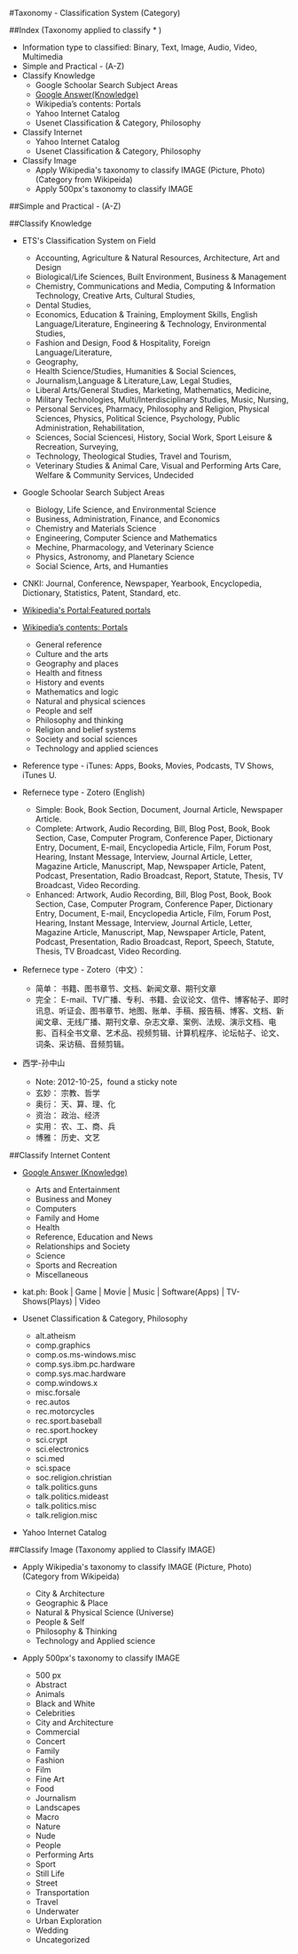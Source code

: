 <!DOCTYPE html PUBLIC "-//W3C//DTD XHTML 1.0 Transitional//EN" "http://www.w3.org/TR/xhtml1/DTD/xhtml1-transitional.dtd">
<?xml version="1.0" encoding="utf-8"?>
<html xmlns="http://www.w3.org/1999/xhtml" xml:lang="en" lang="en">
<head><meta charset='utf-8'><meta name="viewport" content="width=device-width, initial-scale=1.0, maximum-scale=1.0">
  <title>Taxonomy - Classification System (Category)</title>
<link id="MainCSS" type="text/css" rel="stylesheet" href="./static/stylesheets/main.css"/><script type="text/javascript" src=""></script></head>
<body>




#Taxonomy - Classification System (Category)

##Index (Taxonomy applied to classify * )
* Information type to classified: Binary, Text, Image, Audio, Video, Multimedia
* Simple and Practical - (A-Z)
* Classify Knowledge
  * Google Schoolar Search Subject Areas
  * [Google Answer(Knowledge)](http://answers.google.com/answers/index.html)
  * Wikipedia’s contents: Portals
  * Yahoo Internet Catalog
  * Usenet Classification & Category, Philosophy
* Classify Internet
  * Yahoo Internet Catalog
  * Usenet Classification & Category, Philosophy
* Classify Image 
  * Apply Wikipedia's taxonomy to classify IMAGE (Picture, Photo) (Category from Wikipeida)
  * Apply 500px's taxonomy to classify IMAGE

##Simple and Practical - (A-Z)




##Classify Knowledge
* ETS's Classification System on Field
  * Accounting, Agriculture & Natural Resources, Architecture, Art and Design
  * Biological/Life Sciences, Built Environment, Business & Management
  * Chemistry, Communications and Media, Computing & Information Technology, Creative Arts, Cultural Studies, 
  * Dental Studies, 
  * Economics, Education & Training, Employment Skills, English Language/Literature, Engineering & Technology, Environmental Studies, 
  * Fashion and Design, Food & Hospitality, Foreign Language/Literature, 
  * Geography, 
  * Health Science/Studies, Humanities & Social Sciences, 
  * Journalism,Language & Literature,Law, Legal Studies, 
  * Liberal Arts/General Studies, Marketing, Mathematics, Medicine, 
  * Military Technologies, Multi/lnterdisciplinary Studies, Music, Nursing, 
  * Personal Services, Pharmacy, Philosophy and Religion, Physical Sciences, Physics, Political Science, Psychology, Public Administration, Rehabilitation, 
  * Sciences, Social Sciencesi, History, Social Work, Sport Leisure & Recreation, Surveying, 
  * Technology, Theological Studies, Travel and Tourism, 
  * Veterinary Studies & Animal Care, Visual and Performing Arts Care, Welfare & Community Services, Undecided

* Google Schoolar Search Subject Areas
  * Biology, Life Science, and Environmental Science 
  * Business, Administration, Finance, and Economics 
  * Chemistry and Materials Science 
  * Engineering, Computer Science and Mathematics 
  * Mechine, Pharmacology, and Veterinary Science 
  * Physics, Astronomy, and Planetary Science 
  * Social Science, Arts, and Humanties

* CNKI: Journal, Conference, Newspaper, Yearbook, Encyclopedia, Dictionary, Statistics, Patent, Standard, etc.

* [Wikipedia's Portal:Featured portals](http://en.wikipedia.org/wiki/Wikipedia:Featured_portals)
* [Wikipedia’s contents: Portals](http://en.wikipedia.org/wiki/Portal:Contents/Portals)
  * General reference 
  * Culture and the arts 
  * Geography and places 
  * Health and fitness 
  * History and events 
  * Mathematics and logic 
  * Natural and physical sciences 
  * People and self 
  * Philosophy and thinking 
  * Religion and belief systems 
  * Society and social sciences 
  * Technology and applied sciences

* Reference type - iTunes: Apps, Books, Movies, Podcasts, TV Shows, iTunes U.

* Refernece type - Zotero (English)
  * Simple: Book, Book Section, Document, Journal Article, Newspaper Article.
  * Complete: Artwork, Audio Recording, Bill, Blog Post, Book, Book Section, Case, Computer Program, Conference Paper, Dictionary Entry, Document, E-mail, Encyclopedia Article, Film, Forum Post, Hearing, Instant Message, Interview, Journal Article, Letter, Magazine Article, Manuscript, Map, Newspaper Article, Patent, Podcast, Presentation, Radio Broadcast, Report, Statute, Thesis, TV Broadcast, Video Recording.
  * Enhanced: Artwork, Audio Recording, Bill, Blog Post, Book, Book Section, Case, Computer Program, Conference Paper, Dictionary Entry, Document, E-mail, Encyclopedia Article, Film, Forum Post, Hearing, Instant Message, Interview, Journal Article, Letter, Magazine Article, Manuscript, Map, Newspaper Article, Patent, Podcast, Presentation, Radio Broadcast, Report, Speech, Statute, Thesis, TV Broadcast, Video Recording.

* Refernece type - Zotero（中文）：
  * 简单： 书籍、图书章节、文档、新闻文章、期刊文章
  * 完全： E-mail、TV广播、专利、书籍、会议论文、信件、博客帖子、即时讯息、听证会、图书章节、地图、账单、手稿、报告稿、博客、文档、新闻文章、无线广播、期刊文章、杂志文章、案例、法规、演示文档、电影、百科全书文章、艺术品、视频剪辑、计算机程序、论坛帖子、论文、词条、采访稿、音频剪辑。

* 西学-孙中山
  * Note: 2012-10-25，found a sticky note
  * 玄妙： 宗教、哲学 
  * 奥衍： 天、算、理、化 
  * 资治： 政治、经济 
  * 实用： 农、工、商、兵 
  * 博雅： 历史、文艺




##Classify Internet Content
* [Google Answer (Knowledge)](http://answers.google.com/answers/index.html)
  * Arts and Entertainment 
  * Business and Money 
  * Computers 
  * Family and Home    
  * Health 
  * Reference, Education and News 
  * Relationships and Society 
  * Science 
  * Sports and Recreation 
  * Miscellaneous

* kat.ph: Book | Game | Movie | Music | Software(Apps) | TV-Shows(Plays) | Video

* Usenet Classification & Category, Philosophy
  * alt.atheism 
  * comp.graphics 
  * comp.os.ms-windows.misc 
  * comp.sys.ibm.pc.hardware 
  * comp.sys.mac.hardware 
  * comp.windows.x 
  * misc.forsale 
  * rec.autos 
  * rec.motorcycles 
  * rec.sport.baseball 
  * rec.sport.hockey 
  * sci.crypt 
  * sci.electronics 
  * sci.med 
  * sci.space 
  * soc.religion.christian 
  * talk.politics.guns 
  * talk.politics.mideast 
  * talk.politics.misc 
  * talk.religion.misc

* Yahoo Internet Catalog





##Classify Image (Taxonomy applied to Classify IMAGE)

* Apply Wikipedia's taxonomy to classify IMAGE (Picture, Photo) (Category from Wikipeida)
  * City & Architecture 
  * Geographic & Place 
  * Natural & Physical Science (Universe) 
  * People & Self 
  * Philosophy & Thinking 
  * Technology and Applied science

* Apply 500px's taxonomy to classify IMAGE
  * 500 px
  * Abstract 
  * Animals 
  * Black and White 
  * Celebrities 
  * City and Architecture 
  * Commercial 
  * Concert 
  * Family 
  * Fashion 
  * Film 
  * Fine Art 
  * Food 
  * Journalism 
  * Landscapes 
  * Macro 
  * Nature 
  * Nude 
  * People 
  * Performing Arts 
  * Sport 
  * Still Life 
  * Street 
  * Transportation 
  * Travel 
  * Underwater 
  * Urban Exploration 
  * Wedding 
  * Uncategorized

</body></html>